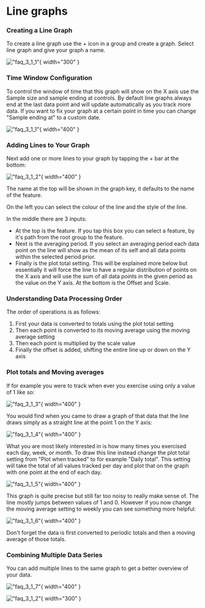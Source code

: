 # Line graphs

### Creating a Line Graph

To create a line graph use the + icon in a group and create a graph. Select line graph and give your graph a name.

!["faq_3_1_1"](images/faq_3_1_1.gif){ width="300" }

### Time Window Configuration

To control the window of time that this graph will show on the X axis use the Sample size and sample ending at controls. By default line graphs always end at the last data point and will update automatically as you track more data. If you want to fix your graph at a certain point in time you can change "Sample ending at" to a custom date. 
 
!["faq_3_1_1"](images/faq_3_1_1.png){ width="400" }

### Adding Lines to Your Graph

Next add one or more lines to your graph by tapping the + bar at the bottom:

!["faq_3_1_2"](images/faq_3_1_2.png){ width="400" }

The name at the top will be shown in the graph key, it defaults to the name of the feature. 

On the left you can select the colour of the line and the style of the line. 

In the middle there are 3 inputs: 

- At the top is the feature. If you tap this box you can select a feature, by it's path from the root group to the feature.
- Next is the averaging period. If you select an averaging period each data point on the line will show as the mean of its self and all data points within the selected period prior. 
- Finally is the plot total setting. This will be explained more below but essentially it will force the line to have a regular distribution of points on the X axis and will use the sum of all data points in the given period as the value on the Y axis. At the bottom is the Offset and Scale. 

### Understanding Data Processing Order

The order of operations is as follows: 

1. First your data is converted to totals using the plot total setting
2. Then each point is converted to its moving average using the moving average setting
3. Then each point is multiplied by the scale value
4. Finally the offset is added, shifting the entire line up or down on the Y axis

### Plot totals and Moving averages

If for example you were to track when ever you exercise using only a value of 1 like so: 

!["faq_3_1_3"](images/faq_3_1_3.png){ width="400" }

You would find when you came to draw a graph of that data that the line draws simply as a straight line at the point 1 on the Y axis: 

!["faq_3_1_4"](images/faq_3_1_4.png){ width="400" }

What you are most likely interested in is how many times you exercised each day, week, or month. To draw this line instead change the plot total setting from "Plot when tracked" to for example "Daily total". This setting will take the total of all values tracked per day and plot that on the graph with one point at the end of each day.

!["faq_3_1_5"](images/faq_3_1_5.png){ width="400" }

This graph is quite precise but still far too noisy to really make sense of. The line mostly jumps between values of 1 and 0. However if you now change the moving average setting to weekly you can see something more helpful: 

!["faq_3_1_6"](images/faq_3_1_6.png){ width="400" }

Don't forget the data is first converted to periodic totals and then a moving average of those totals.

### Combining Multiple Data Series

You can add multiple lines to the same graph to get a better overview of your data.

!["faq_3_1_7"](images/faq_3_1_7.png){ width="400" }

!["faq_3_1_2"](images/faq_3_1_2.gif){ width="300" }
